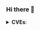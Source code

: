 ### Hi there 👋

<details>
<summary><b>CVEs</b>:</summary>
<ul>
<a href="https://nvd.nist.gov/vuln/detail/CVE-2024-23830">CVE-2024-23830</a> 
</ul>
</details>
